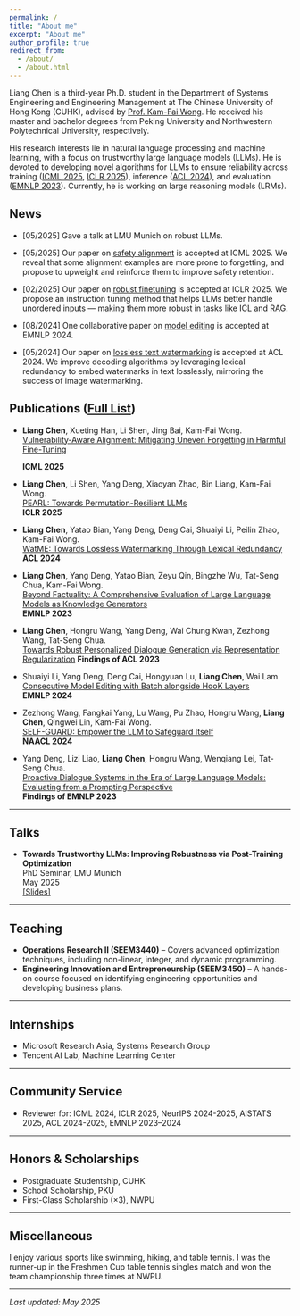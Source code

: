 ```yaml
---
permalink: /
title: "About me"
excerpt: "About me"
author_profile: true
redirect_from: 
  - /about/
  - /about.html
---
```


Liang Chen is a third-year Ph.D. student in the Department of Systems Engineering and Engineering Management at The Chinese University of Hong Kong (CUHK), advised by [Prof. Kam-Fai Wong](https://www1.se.cuhk.edu.hk/~kfwong/). He received his master and bachelor degrees from Peking University and Northwestern Polytechnical University, respectively.

His research interests lie in natural language processing and machine learning, with a focus on trustworthy large language models (LLMs). He is devoted to developing novel algorithms for LLMs to ensure reliability across training ([ICML 2025](/talks/VAA.pdf), [ICLR 2025](https://openreview.net/pdf?id=txoJvjfI9w)), inference ([ACL 2024](https://aclanthology.org/2024.acl-long.496.pdf)), and evaluation ([EMNLP 2023](https://aclanthology.org/2023.emnlp-main.390)). Currently, he is working on large reasoning models (LRMs).
<!-- He is devoted to developing noval algorithms to promote reliability of LLMs from training, inference and evaluation. -->
<!-- Liang is devoted to ensuring the reliability of LLMs across the entire lifecycle—from **training** (e.g., [ICML 2025, ICLR 2025]), to **inference** (e.g., [ACL 2024]), and **evaluation** (e.g., [EMNLP 2023]). -->
<!-- He has published at top-tier conferences such as ICML, ICLR, ACL, EMNLP, and NAACL, and serves as a reviewer for major venues including ICML, ICLR, NeurIPS, AISTATS, ACL, and EMNLP. -->

<!-- **Email**: lchen [at] se.cuhk.edu.hk -->

<!-- --- -->

## News

<!-- - [05/2025] **Gave a talk at LMU Munich on post-training optimization for trustworthy LLMs.** -->
<!-- - [05/2025] **Gave a talk at LMU Munich on robust LLMs.** -->
- [05/2025] Gave a talk at LMU Munich on robust LLMs.

<!-- - [05/2025] Our paper on Vulnerability-Aware Alignment (VAA) is accepted at ICML 2025.   -->
<!-- - [05/2025] **Our paper on safety alignment is accepted at ICML 2025.**   -->
<!-- - [05/2025] Our paper on [safety alignment](https://icml.cc/virtual/2025/poster/45951) is accepted at ICML 2025.   -->
- [05/2025] Our paper on [safety alignment](/talks/VAA.pdf) is accepted at ICML 2025.  
  <!-- We reveal that some alignment examples are more prone to forgetting, and propose to upweight and reinforce them to improve safety retention. -->
  <!-- We reveal that some alignment examples are more prone to forgetting, and propose a vulnerability-aware alignment method to upweight and reinforce them to improve safety retention. -->
  We reveal that some alignment examples are more prone to forgetting, and propose to upweight and reinforce them to improve safety retention.

<!-- - [02/2025] Our paper on Permutation-Resilient Learning (PEARL) is accepted at ICLR 2025.   -->
<!-- - [02/2025] **Our paper on [robust finetuning](https://openreview.net/pdf?id=txoJvjfI9w) is accepted at ICLR 2025.**   -->
<!-- - [02/2025] Our paper on [robust instruction tuning](https://openreview.net/pdf?id=txoJvjfI9w) is accepted at ICLR 2025.   -->
- [02/2025] Our paper on [robust finetuning](https://openreview.net/pdf?id=txoJvjfI9w) is accepted at ICLR 2025.  
  <!-- PEARL helps LLMs understand unordered inputs — making them more robust in tasks like ICL and RAG. -->
  <!-- We propose a permutation-resilient finetuning method that helps LLMs understand unordered inputs — making them more robust in tasks like ICL and RAG. -->
  <!-- We propose a permutation-resilient finetuning method that helps LLMs better handle unordered inputs — making them more robust in tasks like ICL and RAG. -->
  <!-- We propose a finetuning method that helps LLMs better handle unordered inputs — making them more robust in tasks like ICL and RAG. -->
  We propose an instruction tuning method that helps LLMs better handle unordered inputs — making them more robust in tasks like ICL and RAG.

<!-- - [08/2024] **One collaborative paper on [consecutive model editing](https://aclanthology.org/2024.emnlp-main.765) is accepted at EMNLP 2024.**   -->
- [08/2024] One collaborative paper on [model editing](https://aclanthology.org/2024.emnlp-main.765) is accepted at EMNLP 2024.  
  
<!-- - [05/2024] Our paper on Lossless text watermarking (WatME) is accepted at ACL 2024. -->
<!-- - [05/2024] **Our paper on [lossless text watermarking](https://aclanthology.org/2024.acl-long.496.pdf) is accepted at ACL 2024.**   -->
- [05/2024] Our paper on [lossless text watermarking](https://aclanthology.org/2024.acl-long.496.pdf) is accepted at ACL 2024.   
  <!-- We improve decoding algorithms by leveraging lexical redundancy to achieve lossless watermarking in text, mirroring the success of image watermarking. -->
  <!-- We improve decoding algorithms by leveraging lexical redundancy to mirror the success of image watermarking. -->
  <!-- We improve decoding algorithms by leveraging lexical redundancy to achieve lossless text watermarking, mirroring the success of image watermarking. -->
  We improve decoding algorithms by leveraging lexical redundancy to embed watermarks in text losslessly, mirroring the success of image watermarking.


## Publications ([Full List](https://scholar.google.com/citations?hl=en&user=0iatxnIAAAAJ&view_op=list_works&sortby=pubdate))

- **Liang Chen**, Xueting Han, Li Shen, Jing Bai, Kam-Fai Wong.  
  [Vulnerability-Aware Alignment: Mitigating Uneven Forgetting in Harmful Fine-Tuning](/talks/VAA.pdf)
  <!-- [Learning to Protect: Mitigating Harmful Fine-Tuning via Vulnerability-Aware Alignment](https://icml.cc/virtual/2025/poster/45951) -->
  **ICML 2025**

- **Liang Chen**, Li Shen, Yang Deng, Xiaoyan Zhao, Bin Liang, Kam-Fai Wong.  
  [PEARL: Towards Permutation-Resilient LLMs](https://openreview.net/pdf?id=txoJvjfI9w)  
  **ICLR 2025**

- **Liang Chen**, Yatao Bian, Yang Deng, Deng Cai, Shuaiyi Li, Peilin Zhao, Kam-Fai Wong.  
  [WatME: Towards Lossless Watermarking Through Lexical Redundancy](https://aclanthology.org/2024.acl-long.496.pdf)  
  **ACL 2024**

- **Liang Chen**, Yang Deng, Yatao Bian, Zeyu Qin, Bingzhe Wu, Tat-Seng Chua, Kam-Fai Wong.  
  [Beyond Factuality: A Comprehensive Evaluation of Large Language Models as Knowledge Generators](https://aclanthology.org/2023.emnlp-main.390)  
  **EMNLP 2023**

- **Liang Chen**, Hongru Wang, Yang Deng, Wai Chung Kwan, Zezhong Wang, Tat-Seng Chua.  
  [Towards Robust Personalized Dialogue Generation via Representation Regularization](https://aclanthology.org/2023.findings-acl.462/) 
  **Findings of ACL 2023**

- Shuaiyi Li, Yang Deng, Deng Cai, Hongyuan Lu, **Liang Chen**, Wai Lam.  
  [Consecutive Model Editing with Batch alongside HooK Layers](https://aclanthology.org/2024.emnlp-main.765)  
  **EMNLP 2024**

- Zezhong Wang, Fangkai Yang, Lu Wang, Pu Zhao, Hongru Wang, **Liang Chen**, Qingwei Lin, Kam-Fai Wong.  
  [SELF-GUARD: Empower the LLM to Safeguard Itself](https://aclanthology.org/2024.naacl-long.92)  
  **NAACL 2024**

- Yang Deng, Lizi Liao, **Liang Chen**, Hongru Wang, Wenqiang Lei, Tat-Seng Chua.  
  [Proactive Dialogue Systems in the Era of Large Language Models: Evaluating from a Prompting Perspective](https://openreview.net/forum?id=LPtO1evrGa)  
  **Findings of EMNLP 2023**

---

## Talks

- **Towards Trustworthy LLMs: Improving Robustness via Post-Training Optimization**  
  PhD Seminar, LMU Munich  
  May 2025  
  [[Slides]](/talks/pearl.pdf)

---

## Teaching

- **Operations Research II (SEEM3440)** – Covers advanced optimization techniques, including non-linear, integer, and dynamic programming.  
- **Engineering Innovation and Entrepreneurship (SEEM3450)** – A hands-on course focused on identifying engineering opportunities and developing business plans.

---

## Internships

- Microsoft Research Asia, Systems Research Group
- Tencent AI Lab, Machine Learning Center

---

## Community Service

- Reviewer for: ICML 2024, ICLR 2025, NeurIPS 2024-2025, AISTATS 2025, ACL 2024-2025, EMNLP 2023–2024

---

<!-- ## Skills

- **Programming Languages**: Python, Shell, Java  
- **Frameworks**: PyTorch, PaddlePaddle, TensorFlow, Huggingface Transformers, Fairseq  
- **Operating Systems**: Linux -->

<!-- --- -->

## Honors & Scholarships

- Postgraduate Studentship, CUHK  
- School Scholarship, PKU
- First-Class Scholarship (×3), NWPU

---

## Miscellaneous

I enjoy various sports like swimming, hiking, and table tennis. I was the runner-up in the Freshmen Cup table tennis singles match and won the team championship three times at NWPU.

---


_Last updated: May 2025_